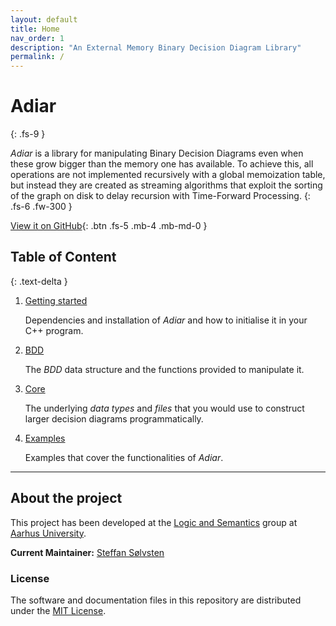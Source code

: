 ```yaml
---
layout: default
title: Home
nav_order: 1
description: "An External Memory Binary Decision Diagram Library"
permalink: /
---
```


# Adiar
{: .fs-9 }

_Adiar_ is a library for manipulating Binary Decision Diagrams even when these
grow bigger than the memory one has available. To achieve this, all operations
are not implemented recursively with a global memoization table, but instead
they are created as streaming algorithms that exploit the sorting of the graph
on disk to delay recursion with Time-Forward Processing.
{: .fs-6 .fw-300 }

[View it on GitHub](https://github.com/ssoelvsten/adiar){: .btn .fs-5 .mb-4 .mb-md-0 }

## Table of Content
{: .text-delta }

1. [Getting started](getting_started)

   Dependencies and installation of _Adiar_ and how to initialise it in your C++
   program.

2. [BDD](bdd)

   The _BDD_ data structure and the functions provided to manipulate it.

3. [Core](core)

   The underlying _data types_ and _files_ that you would use to construct
   larger decision diagrams programmatically.
   
4. [Examples](examples)

   Examples that cover the functionalities of _Adiar_.

---

## About the project

This project has been developed at the [Logic and Semantics](https://logsem.github.io/)
group at [Aarhus University](https://cs.au.dk).

**Current Maintainer:** [Steffan Sølvsten](mailto:soelvsten@cs.au.dk)

### License
The software and documentation files in this repository are distributed under the
[MIT License](https://github.com/SSoelvsten/adiar/blob/master/LICENSE.md).
